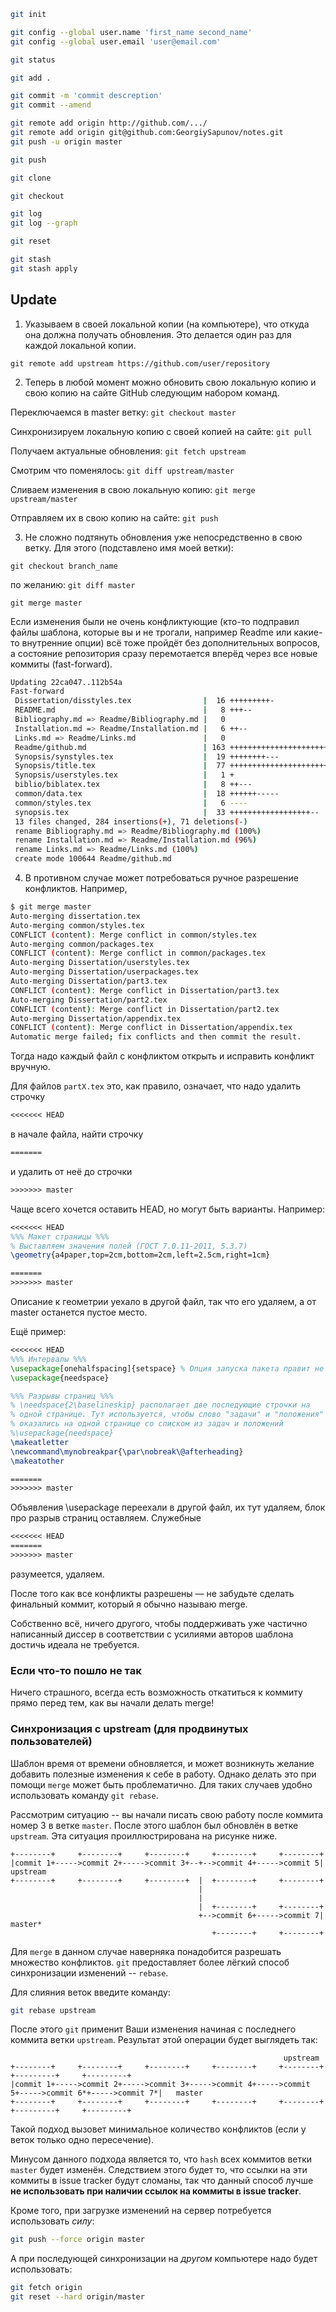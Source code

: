 ```zsh
git init
```

```zsh
git config --global user.name 'first_name second_name'
git config --global user.email 'user@email.com'
```

```zsh
git status
```

```zsh
git add .
```

```zsh
git commit -m 'commit descreption'
git commit --amend
```

```zsh
git remote add origin http://github.com/.../
git remote add origin git@github.com:GeorgiySapunov/notes.git
git push -u origin master
```

```zsh
git push
```

```zsh
git clone
```

```zsh
git checkout
```

```zsh
git log
git log --graph
```

```zsh
git reset
```

```zsh
git stash
git stash apply
```

## Update

1) Указываем в своей локальной копии (на компьютере), что откуда она
должна получать обновления. Это делается один раз для каждой локальной
копии.

`git remote add upstream https://github.com/user/repository`

2) Теперь в любой момент можно обновить свою локальную копию и свою
копию на сайте GitHub следующим набором команд.

Переключаемся в master ветку: `git checkout master`

Синхронизируем локальную копию с своей копией на сайте: `git pull`

Получаем актуальные обновления: `git fetch upstream`

Смотрим что поменялось: `git diff upstream/master`

Сливаем изменения в свою локальную копию: `git merge upstream/master`

Отправляем их в свою копию на сайте: `git push`

3) Не сложно подтянуть обновления уже непосредственно в свою ветку. Для этого
(подставлено имя моей ветки):

`git checkout branch_name`

по желанию: `git diff master`

`git merge master`

Если изменения были не очень конфликтующие (кто-то подправил файлы
шаблона, которые вы и не трогали, например Readme или какие-то
внутренние опции) всё тоже пройдёт без дополнительных вопросов, а
состояние репозитория сразу перемотается вперёд через все новые коммиты
(fast-forward).

```bash
Updating 22ca047..112b54a
Fast-forward
 Dissertation/disstyles.tex                |  16 +++++++++-
 README.md                                 |   8 +++--
 Bibliography.md => Readme/Bibliography.md |   0
 Installation.md => Readme/Installation.md |   6 ++--
 Links.md => Readme/Links.md               |   0
 Readme/github.md                          | 163 +++++++++++++++++++++++++++++++++++++++++++++++++++++++++++++++++++++++++++++++++++++++++++++++
 Synopsis/synstyles.tex                    |  19 ++++++++---
 Synopsis/title.tex                        |  77 ++++++++++++++++++++++-----------------------
 Synopsis/userstyles.tex                   |   1 +
 biblio/biblatex.tex                       |   8 ++---
 common/data.tex                           |  18 ++++++-----
 common/styles.tex                         |   6 ----
 synopsis.tex                              |  33 ++++++++++++++++++--
 13 files changed, 284 insertions(+), 71 deletions(-)
 rename Bibliography.md => Readme/Bibliography.md (100%)
 rename Installation.md => Readme/Installation.md (96%)
 rename Links.md => Readme/Links.md (100%)
 create mode 100644 Readme/github.md
```

4) В противном случае может потребоваться ручное разрешение конфликтов. Например,

```bash
$ git merge master
Auto-merging dissertation.tex
Auto-merging common/styles.tex
CONFLICT (content): Merge conflict in common/styles.tex
Auto-merging common/packages.tex
CONFLICT (content): Merge conflict in common/packages.tex
Auto-merging Dissertation/userstyles.tex
Auto-merging Dissertation/userpackages.tex
Auto-merging Dissertation/part3.tex
CONFLICT (content): Merge conflict in Dissertation/part3.tex
Auto-merging Dissertation/part2.tex
CONFLICT (content): Merge conflict in Dissertation/part2.tex
Auto-merging Dissertation/appendix.tex
CONFLICT (content): Merge conflict in Dissertation/appendix.tex
Automatic merge failed; fix conflicts and then commit the result.
```

Тогда надо каждый файл с конфликтом открыть и исправить конфликт вручную.

Для файлов `partX.tex` это, как правило, означает, что надо удалить строчку

``` tex
<<<<<<< HEAD
```
в начале файла, найти строчку
``` tex
=======
```
и удалить от неё до строчки
``` tex
>>>>>>> master
```

Чаще всего хочется оставить HEAD, но могут быть варианты. Например:

``` tex
<<<<<<< HEAD
%%% Макет страницы %%%
% Выставляем значения полей (ГОСТ 7.0.11-2011, 5.3.7)
\geometry{a4paper,top=2cm,bottom=2cm,left=2.5cm,right=1cm}

=======
>>>>>>> master
```

Описание к геометрии уехало в другой файл, так что его удаляем, а от master останется пустое место.

Ещё пример:

``` tex
<<<<<<< HEAD
%%% Интервалы %%%
\usepackage[onehalfspacing]{setspace} % Опция запуска пакета правит не только интервалы в обычном тексте, но и формульные
\usepackage{needspace}

%%% Разрывы страниц %%%
% \needspace{2\baselineskip} располагает две последующие строчки на
% одной странице. Тут используется, чтобы слово "задачи" и "положения"
% оказались на одной странице со списком из задач и положений
%\usepackage{needspace}
\makeatletter
\newcommand\mynobreakpar{\par\nobreak\@afterheading}
\makeatother

=======
>>>>>>> master
```

Объявления \usepackage переехали в другой файл, их тут удаляем, блок про разрыв страниц оставляем. Служебные

``` tex
<<<<<<< HEAD
=======
>>>>>>> master
```

разумеется, удаляем.

После того как все конфликты разрешены — не забудьте сделать финальный
коммит, который я обычно называю merge.

Собственно всё, ничего другого, чтобы поддерживать уже частично написанный диссер в соответствии с усилиями авторов шаблона достичь идеала не требуется.

### Если что-то пошло не так

Ничего страшного, всегда есть возможность откатиться к коммиту прямо
перед тем, как вы начали делать merge!

### Синхронизация с upstream (для продвинутых пользователей)

Шаблон время от времени обновляется, и может возникнуть желание
добавить полезные изменения к себе в работу.
Однако делать это при помощи `merge` может быть проблематично.
Для таких случаев удобно использовать команду  `git rebase`.

Рассмотрим ситуацию -- вы начали писать свою работу после коммита номер 3 в ветке `master`.
После этого шаблон был обновлён в ветке `upstream`.
Эта ситуация проиллюстрирована на рисунке ниже.

```
+--------+     +--------+     +--------+     +--------+     +--------+
|commit 1+----->commit 2+----->commit 3+--+-->commit 4+----->commit 5|   upstream
+--------+     +--------+     +--------+  |  +--------+     +--------+
                                          |
                                          |
                                          |  +--------+     +--------+
                                          +-->commit 6+----->commit 7|   master*
                                             +--------+     +--------+
```

Для `merge` в данном случае наверняка понадобится разрешать множество конфликтов.
`git` предоставляет более лёгкий способ синхронизации изменений -- `rebase`.

Для слияния веток введите команду:

```bash
git rebase upstream
```

После этого `git` применит Ваши изменения начиная с последнего коммита ветки `upstream`.
Результат этой операции будет выглядеть так:

```
                                                             upstream
+--------+     +--------+     +--------+     +--------+     +--------+     +---------+     +---------+
|commit 1+----->commit 2+----->commit 3+----->commit 4+----->commit 5+----->commit 6*+----->commit 7*|   master
+--------+     +--------+     +--------+     +--------+     +--------+     +---------+     +---------+
```

Такой подход вызовет минимальное количество конфликтов (если у веток только одно пересечение).

Минусом данного подхода является то, что `hash` всех коммитов ветки `master` будет изменён.
Следствием этого будет то, что ссылки на эти коммиты в issue tracker будут сломаны,
так что данный способ лучше **не использовать при наличии ссылок на коммиты в issue tracker**.

Кроме того, при загрузке изменений на сервер потребуется использовать *силу*:

```bash
git push --force origin master
```

А при последующей синхронизации на *другом* компьютере надо будет использовать:

```bash
git fetch origin
git reset --hard origin/master
```
